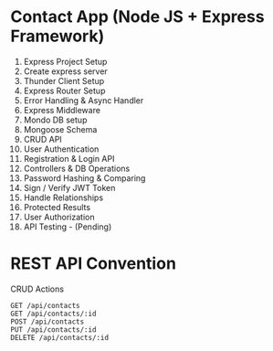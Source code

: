 # Contact App (Node JS + Express Framework)

1. Express Project Setup
2. Create express server
3. Thunder Client Setup
4. Express Router Setup
5. Error Handling & Async Handler
6. Express Middleware
7. Mondo DB setup
8. Mongoose Schema
9. CRUD API
10. User Authentication
11. Registration & Login API
12. Controllers & DB Operations
13. Password Hashing & Comparing
14. Sign / Verify JWT Token
15. Handle Relationships
16. Protected Results
17. User Authorization
18. API Testing - (Pending)


# REST API Convention
CRUD Actions 
```http
GET /api/contacts
GET /api/contacts/:id
POST /api/contacts
PUT /api/contacts/:id
DELETE /api/contacts/:id
```
